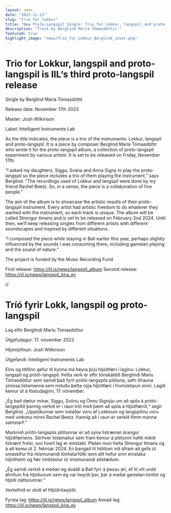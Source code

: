 ```yaml
---
layout: news
date: "2023-11-13"
slug: "trio_for_lokkur"
title: "New Proto-Langspil Single: Trio for Lokkur, langspil and proto-langspil"
description: "Track by Berglind María Tómasdóttir."
featured: true
highlight_image: "news/Trio_for_Lokkur_Berglind_cover.png"
---
```


<script>
import CaptionedImage from "../../components/Images/CaptionedImage.svelte"
</script>

<CaptionedImage
src="news/Trio_for_Lokkur_Berglind_cover.png"
alt="Colorful Art Work for a single, shape of two young girls and a string instrument"
caption="Trio for Lokkur, langspil and proto-langspil by Berglind María Tómasdóttir"
/>

# Trio for Lokkur, langspil and proto-langspil is IIL‘s third proto-langspil release

Single by Berglind María Tómasdóttir

Release date: November 17th 2023

Master: Josh Wilkinson

Label: Intelligent Instruments Lab

As the title indicates, the piece is a trio of the instruments: Lokkur, langspil and proto-langspil. It is a piece by composer Berglind María Tómasdóttir who wrote it for the proto-langspil album, a collection of proto-langspil experiment by various artists. It is set to be released on Friday, November 17th. 

“I asked my daughters, Sigga, Svana and Anna Signý to play the proto-langspil so the piece includes a trio of them playing the instrument,” says Berglind. “The recordings used of Lokkur and langspil were done by my friend Rachel Beetz. So, in a sense, the piece is a collaboration of five people.” 

The aim of the album is to showcase the artistic results of their proto-langspil instrument. Every artist had artistic freedom to do whatever they wanted with the instrument, so each track is unique. The album will be called Strengur tímans and is set to be released on February 2nd 2024. Until then, we’ll keep releasing singles from different artists with different soundscapes and inspired by different situations.  

“I composed the piece while staying in Bali earlier this year, perhaps slightly influenced by the sounds I was consuming there, including gamelan playing and the sound of nature.”

The project is funded by the Music Recording Fund.

First release: https://iil.is/news/langspil_album
Second release: https://iil.is/news/langspil_kira_ey

//

<CaptionedImage
src="news/berglindmaria-.jpg"
alt="Woman sitting outside in front of a stone wall"
caption="Berglind María Tómasdóttir"
/>

# Tríó fyrir Lokk, langspil og proto-langspil
Lag eftir Berglindi Maríu Tómasdóttur

Útgáfudagur: 17. nóvember 2023

Hljómjöfnun: Josh Wilkinson

Útgefandi: Intelligent Instruments Lab

Eins og titillinn gefur til kynna má heyra þrjú hljóðfæri í laginu: Lokkur, langspil og prótó-langspil. Þetta verk er eftir tónskáldið Berglindi Maríu Tómasdóttur sem samdi það fyrir prótó-langspils plötuna, safn tilrauna ýmissa listamanna sem notuðu þetta nýja hljóðfæri í frumsköpun sinni. Lagið kemur út á föstudaginn, 17. nóvember.

„Ég bað dætur mínar, Siggu, Svönu og Önnu Signýju um að spila á prótó-langspilið þannig verkið er í raun tríó með þeim að spila á hljóðfærið,“ segir Berglind. „Upptökurnar sem notaðar voru af Lokknum og langspilinu voru með vinkonu minni Rachel Beetz. Þannig að í raun er verkið fimm manna samstarf.“

Markmið prótó-langspils plötunnar er að sýna listrænan árangur hljóðfærisins. Sérhver listamaður sem fram kemur á plötunni hafði mikið listrænt frelsi, svo hvert lag er einstakt. Platan mun heita Strengur tímans og á að koma út 2. febrúar 2024. En þangað til höldum við áfram að gefa út smáskífur frá mismunandi tónlistarfólki sem allt hefur sinn einstaka hljóðheim og fær innblástur úr mismunandi aðstæðum.

„Ég samdi verkið á meðan ég dvaldi á Balí fyrr á þessu ári, ef til vill undir áhrifum frá hljóðunum sem ég var heyrði þar, þar á meðal gamelan tónlist og hljóði náttúrunnar.“

Verkefnið er stutt af Hljóðritasjóði.

Fyrsta lag: https://iil.is/news/langspil_album
Annað lag: https://iil.is/news/langspil_kira_ey

